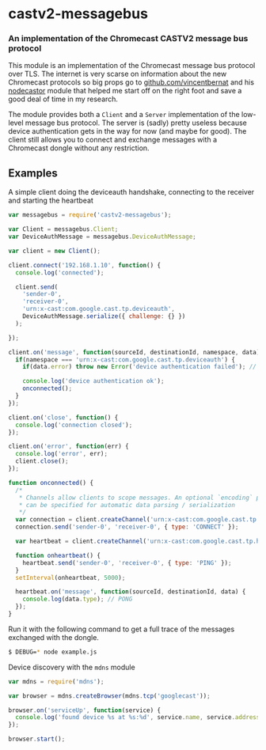 castv2-messagebus
=================
### An implementation of the Chromecast CASTV2 message bus protocol

This module is an implementation of the Chromecast message bus protocol over TLS. The internet is very scarse on information about the new Chromecast protocols so big props go to [github.com/vincentbernat](https://github.com/vincentbernat) and his [nodecastor](https://github.com/vincentbernat/nodecastor) module that helped me start off on the right foot and save a good deal of time in my research.

The module provides both a `Client` and a `Server` implementation of the low-level message bus protocol. The server is (sadly) pretty useless because device authentication gets in the way for now (and maybe for good). The client still allows you to connect and exchange messages with a Chromecast dongle without any restriction. 

Examples
--------

A simple client doing the deviceauth handshake, connecting to the receiver and starting the heartbeat

``` javascript
var messagebus = require('castv2-messagebus');

var Client = messagebus.Client;
var DeviceAuthMessage = messagebus.DeviceAuthMessage;

var client = new Client();

client.connect('192.168.1.10', function() {
  console.log('connected');

  client.send(
    'sender-0',
    'receiver-0',
    'urn:x-cast:com.google.cast.tp.deviceauth',
    DeviceAuthMessage.serialize({ challenge: {} })
  );

});

client.on('message', function(sourceId, destinationId, namespace, data) {
  if(namespace === 'urn:x-cast:com.google.cast.tp.deviceauth') {
    if(data.error) throw new Error('device authentication failed'); // This is very unlikely

    console.log('device authentication ok');
    onconnected();
  }
});

client.on('close', function() {
  console.log('connection closed');
});

client.on('error', function(err) {
  console.log('error', err);
  client.close();
});

function onconnected() {
  /* 
   * Channels allow clients to scope messages. An optional `encoding` parameter
   * can be specified for automatic data parsing / serialization
   */
  var connection = client.createChannel('urn:x-cast:com.google.cast.tp.connection', 'JSON');
  connection.send('sender-0', 'receiver-0', { type: 'CONNECT' });

  var heartbeat = client.createChannel('urn:x-cast:com.google.cast.tp.heartbeat', 'JSON');

  function onheartbeat() {
    heartbeat.send('sender-0', 'receiver-0', { type: 'PING' });
  }
  setInterval(onheartbeat, 5000);

  heartbeat.on('message', function(sourceId, destinationId, data) {
    console.log(data.type); // PONG
  });
}
```

Run it with the following command to get a full trace of the messages exchanged with the dongle.

```bash 
$ DEBUG=* node example.js
```

Device discovery with the `mdns` module

```javascript
var mdns = require('mdns');

var browser = mdns.createBrowser(mdns.tcp('googlecast'));

browser.on('serviceUp', function(service) {
  console.log('found device %s at %s:%d', service.name, service.addresses[0], service.port);
});

browser.start();
```
